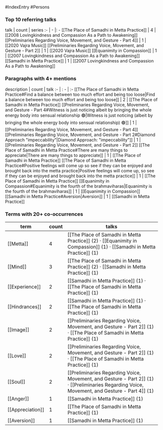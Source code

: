 #IndexEntry #Persons

### Top 10 referring talks
talk | count | series
:- | - |: -
[[The Place of Samadhi in Metta Practice]] | 4 | [[2008 Lovingkindness and Compassion As a Path to Awakening]]
[[Preliminaries Regarding Voice, Movement, and Gesture - Part 4]] | 1 | [[2020 Vajra Music]]
[[Preliminaries Regarding Voice, Movement, and Gesture - Part 2]] | 1 | [[2020 Vajra Music]]
[[Equanimity in Compassion]] | 1 | [[2007 Lovingkindness and Compassion As a Path to Awakening]]
[[Samadhi in Metta Practice]] | 1 | [[2007 Lovingkindness and Compassion As a Path to Awakening]]

### Paragraphs with 4+ mentions
description | count | talk
:- | : - | :-
[[The Place of Samadhi in Metta Practice#Find a balance between too much effort and being too loose\|Find a balance between too much effort and being too loose]] | 2 | [[The Place of Samadhi in Metta Practice]]
[[Preliminaries Regarding Voice, Movement, and Gesture - Part 4#Witness is just noticing albeit by bringing the whole energy body into sensual relationship 🟢\|Witness is just noticing (albeit by bringing the whole energy body into sensual relationship) 🟢]] | 1 | [[Preliminaries Regarding Voice, Movement, and Gesture - Part 4]]
[[Preliminaries Regarding Voice, Movement, and Gesture - Part 2#Diamond Approach "impeccability"\|Diamond Approach: "impeccability"]] | 1 | [[Preliminaries Regarding Voice, Movement, and Gesture - Part 2]]
[[The Place of Samadhi in Metta Practice#There are many things to appreciate\|There are many things to appreciate]] | 1 | [[The Place of Samadhi in Metta Practice]]
[[The Place of Samadhi in Metta Practice#Positive feelings will come up so see if they can be enjoyed and brought back into the metta practice\|Positive feelings will come up, so see if they can be enjoyed and brought back into the metta practice]] | 1 | [[The Place of Samadhi in Metta Practice]]
[[Equanimity in Compassion#Equanimity is the fourth of the brahmaviharas\|Equanimity is the fourth of the brahmaviharas]] | 1 | [[Equanimity in Compassion]]
[[Samadhi in Metta Practice#Aversion\|Aversion]] | 1 | [[Samadhi in Metta Practice]]

### Terms with 20+ co-occurrences
term | count | talks
-|-|-
[[Metta]] | 4 | <span class="counts">[[The Place of Samadhi in Metta Practice]] (2) · [[Equanimity in Compassion]] (1) · [[Samadhi in Metta Practice]] (1)</span> 
[[Mind]] | 3 | <span class="counts">[[The Place of Samadhi in Metta Practice]] (2) · [[Samadhi in Metta Practice]] (1)</span> 
[[Experience]] | 2 | <span class="counts">[[Samadhi in Metta Practice]] (1) · [[The Place of Samadhi in Metta Practice]] (1)</span> 
[[Hindrances]] | 2 | <span class="counts">[[Samadhi in Metta Practice]] (1) · [[The Place of Samadhi in Metta Practice]] (1)</span> 
[[Image]] | 2 | <span class="counts">[[Preliminaries Regarding Voice, Movement, and Gesture - Part 2]] (1) · [[The Place of Samadhi in Metta Practice]] (1)</span> 
[[Love]] | 2 | <span class="counts">[[Preliminaries Regarding Voice, Movement, and Gesture - Part 2]] (1) · [[The Place of Samadhi in Metta Practice]] (1)</span> 
[[Soul]] | 2 | <span class="counts">[[Preliminaries Regarding Voice, Movement, and Gesture - Part 2]] (1) · [[Preliminaries Regarding Voice, Movement, and Gesture - Part 4]] (1)</span> 
[[Anger]] | 1 | <span class="counts">[[Samadhi in Metta Practice]] (1)</span> 
[[Appreciation]] | 1 | <span class="counts">[[The Place of Samadhi in Metta Practice]] (1)</span> 
[[Aversion]] | 1 | <span class="counts">[[Samadhi in Metta Practice]] (1)</span> 

